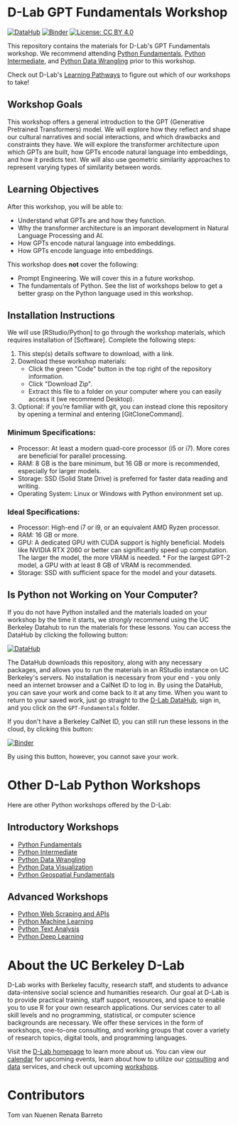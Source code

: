 # D-Lab GPT Fundamentals Workshop

[![DataHub](https://img.shields.io/badge/launch-datahub-blue)](DATAHUB_LINK_HERE)
[![Binder](https://mybinder.org/badge_logo.svg)](BINDER_LINK_HERE)
[![License: CC BY 4.0](https://img.shields.io/badge/License-CC_BY_4.0-lightgrey.svg)](https://creativecommons.org/licenses/by/4.0/)

This repository contains the materials for D-Lab's GPT Fundamentals workshop. We recommend attending [Python Fundamentals](https://github.com/dlab-berkeley/Python-Fundamentals),
[Python Intermediate](https://github.com/dlab-berkeley/Python-Intermediate), and [Python Data Wrangling](https://github.com/dlab-berkeley/Python-Data-Wrangling) prior to this workshop.

Check out D-Lab's [Learning Pathways](https://dlab-berkeley.github.io/dlab-workshops/python_path.html) to figure out which of our workshops to take!

## Workshop Goals

This workshop offers a general introduction to the GPT (Generative Pretrained Transformers) model. We will explore how they reflect and shape our cultural narratives and social interactions, and which drawbacks and constraints they have. We will explore the transformer architecture upon which GPTs are built, how GPTs encode natural language into embeddings, and how it predicts text. We will also use geometric similarity approaches to represent varying types of similarity between words. 

## Learning Objectives

After this workshop, you will be able to:

- Understand what GPTs are and how they function.
- Why the transformer architecture is an imporant development in Natural Language Processing and AI.
- How GPTs encode natural language into embeddings.
- How GPTs encode language into embeddings.

This workshop does **not** cover the following:

- Prompt Engineering. We will cover this in a future workshop.
- The fundamentals of Python. See the list of workshops below to get a better grasp on the Python language used in this workshop.


## Installation Instructions

We will use [RStudio/Python] to go through the workshop materials, which requires installation of [Software]. Complete the following steps:

1. This step(s) details software to download, with a link.
2. Download these workshop materials:
    * Click the green "Code" button in the top right of the repository information.
    * Click "Download Zip".
    * Extract this file to a folder on your computer where you can easily access it (we recommend Desktop).
3. Optional: if you’re familiar with git, you can instead clone this repository by opening a terminal and entering [GitCloneCommand].

### Minimum Specifications:
* Processor: At least a modern quad-core processor (i5 or i7). More cores are beneficial for parallel processing.
* RAM: 8 GB is the bare minimum, but 16 GB or more is recommended, especially for larger models.
* Storage: SSD (Solid State Drive) is preferred for faster data reading and writing.
* Operating System: Linux or Windows with Python environment set up.

### Ideal Specifications:
* Processor: High-end i7 or i9, or an equivalent AMD Ryzen processor.
* RAM: 16 GB or more.
* GPU: A dedicated GPU with CUDA support is highly beneficial. Models like NVIDIA RTX 2060 or better can significantly speed up computation. The larger the model, the more VRAM is needed. * For the largest GPT-2 model, a GPU with at least 8 GB of VRAM is recommended.
* Storage: SSD with sufficient space for the model and your datasets.


## Is Python not Working on Your Computer?

If you do not have Python installed and the materials loaded on your
workshop by the time it starts, we *strongly* recommend using the UC Berkeley
Datahub to run the materials for these lessons. You can access the DataHub by
clicking the following button:

[![DataHub](https://img.shields.io/badge/launch-datahub-blue)](DATAHUB_LINK_HERE)

The DataHub downloads this repository, along with any necessary packages, and
allows you to run the materials in an RStudio instance on UC Berkeley's servers.
No installation is necessary from your end - you only need an internet browser
and a CalNet ID to log in. By using the DataHub, you can save your work and come
back to it at any time. When you want to return to your saved work, just go
straight to the [D-Lab DataHub](https://dlab.datahub.berkeley.edu), sign in, and
you click on the `GPT-Fundamentals` folder.

If you don't have a Berkeley CalNet ID, you can still run these lessons in the cloud, by clicking this button:

[![Binder](https://mybinder.org/badge_logo.svg)](BINDER_LINK_HERE)

By using this button, however, you cannot save your work.

# Other D-Lab Python Workshops

Here are other Python workshops offered by the D-Lab:

## Introductory Workshops

* [Python Fundamentals](https://github.com/dlab-berkeley/Python-Fundamentals)
* [Python Intermediate](https://github.com/dlab-berkeley/Python-Intermediate) 
* [Python Data Wrangling](https://github.com/dlab-berkeley/Python-Data-Wrangling)
* [Python Data Visualization](https://github.com/dlab-berkeley/Python-Data-Visualization)
* [Python Geospatial Fundamentals](https://github.com/dlab-berkeley/Geospatial-Data-and-Mapping-in-Python)

## Advanced Workshops

* [Python Web Scraping and APIs](https://github.com/dlab-berkeley/Python-Web-Scraping)
* [Python Machine Learning](https://github.com/dlab-berkeley/Python-Machine-Learning)
* [Python Text Analysis](https://github.com/dlab-berkeley/Python-Text-Analysis)
* [Python Deep Learning](https://github.com/dlab-berkeley/Python-Deep-Learning)


# About the UC Berkeley D-Lab

D-Lab works with Berkeley faculty, research staff, and students to advance data-intensive social science and humanities research. Our goal at D-Lab is to provide practical training, staff support, resources, and space to enable you to use R for your own research applications. Our services cater to all skill levels and no programming, statistical, or computer science backgrounds are necessary. We offer these services in the form of workshops, one-to-one consulting, and working groups that cover a variety of research topics, digital tools, and programming languages.  

Visit the [D-Lab homepage](https://dlab.berkeley.edu/) to learn more about us. You can view our [calendar](https://dlab.berkeley.edu/events/calendar) for upcoming events, learn about how to utilize our [consulting](https://dlab.berkeley.edu/consulting) and [data](https://dlab.berkeley.edu/data) services, and check out upcoming [workshops](https://dlab.berkeley.edu/events/workshops).

# Contributors

Tom van Nuenen
Renata Barreto
